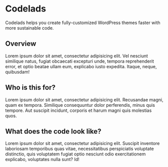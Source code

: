 # Codelads
Codelads helps you create fully-customized WordPress themes faster with more sustainable code.

## Overview
Lorem ipsum dolor sit amet, consectetur adipisicing elit. Vel nesciunt similique natus, fugiat obcaecati excepturi unde, tempora reprehenderit error, et optio beatae ullam eum, explicabo iusto expedita. Itaque, neque, quibusdam!

## Who is this for?
Lorem ipsum dolor sit amet, consectetur adipisicing elit. Recusandae magni, quam ex tempora. Similique consequuntur dolor perferendis, minus quis tempore. Aut suscipit incidunt, corporis et harum magni quis molestias quos.

## What does the code look like?
Lorem ipsum dolor sit amet, consectetur adipisicing elit. Suscipit inventore laboriosam temporibus quas vitae, necessitatibus perspiciatis voluptate distinctio, quis voluptatem fugiat optio nesciunt odio exercitationem explicabo, voluptates nulla sunt? Id!